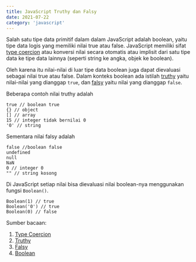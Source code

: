 ```yaml
---
title: JavaScript Truthy dan Falsy
date: 2021-07-22
category: 'javascript'
---
```


Salah satu tipe data primitif dalam dalam JavaScript adalah boolean, 
yaitu tipe data logis yang memiliki nilai true atau false.
JavaScript memiliki sifat [type coercion][1] atau konversi nilai secara otomatis 
atau implisit dari satu tipe data ke tipe data lainnya (seperti string ke angka, objek ke boolean).

Oleh karena itu nilai-nilai di luar tipe data boolean 
juga dapat dievaluasi sebagai nilai true atau false.
Dalam konteks boolean ada istilah [truthy][2] yaitu nilai-nilai yang dianggap `true`, 
dan [falsy][3] yaitu nilai yang dianggap `false`. 

Beberapa contoh nilai truthy adalah
```tsx
true // boolean true
{} // object
[] // array
15 // integer tidak bernilai 0
'0' // string
```

Sementara nilai falsy adalah
```tsx
false //boolean false
undefined
null
NaN
0 // integer 0
"" // string kosong
```

Di JavaScript setiap nilai bisa dievaluasi nilai boolean-nya menggunakan fungsi `Boolean()`.
```tsx
Boolean(1) // true
Boolean('0') // true
Boolean(0) // false
```

[1]: https://developer.mozilla.org/en-US/docs/Glossary/Type_coercion "Type Coercion"
[2]: https://developer.mozilla.org/en-US/docs/Glossary/Truthy "Truthy"
[3]: https://developer.mozilla.org/en-US/docs/Glossary/Falsy "Falsy"


Sumber bacaan:

1. [Type Coercion](https://developer.mozilla.org/en-US/docs/Glossary/Type_coercion)
2. [Truthy](https://developer.mozilla.org/en-US/docs/Glossary/Truthy)
3. [Falsy](https://developer.mozilla.org/en-US/docs/Glossary/Falsy)
4. [Boolean](https://developer.mozilla.org/en-US/docs/Glossary/Boolean)